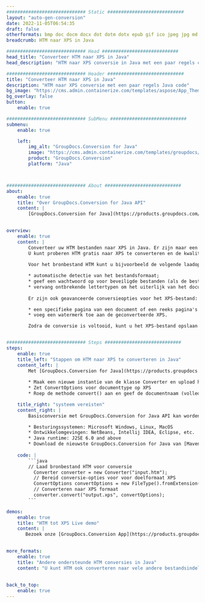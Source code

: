 ```yaml
---
############################# Static ############################
layout: "auto-gen-conversion"
date: 2022-11-05T06:54:35
draft: false
otherformats: bmp doc docm docx dot dotm dotx epub gif ico jpeg jpg md odt ott pdf png psd rtf tex tif tiff txt xps
breadcrumb: HTM naar XPS in Java

############################# Head ############################
head_title: "Converteer HTM naar XPS in Java"
head_description: "HTM naar XPS conversie in Java met een paar regels code. Converteer meer dan 160 bestandsindelingen met de GroupDocs-documentconversie-API voor Java"

############################# Header ############################
title: "Converteer HTM naar XPS in Java"
description: "HTM naar XPS conversie met een paar regels Java code"
bg_image: "https://cms.admin.containerize.com/templates/aspose/App_Themes/V3/images/bg/header1.png"
bg_overlay: false
button:
    enable: true

############################# SubMenu ############################
submenu:
    enable: true

    left:
        img_alt: "GroupDocs.Conversion for Java"
        image: "https://cms.admin.containerize.com/templates/groupdocs/images/product-logos/90x90-noborder/groupdocs-conversion-java.png"
        product: "GroupDocs.Conversion"
        platform: "Java"



############################# About ############################
about:
    enable: true
    title: "Over GroupDocs.Conversion for Java API"
    content: |
        [GroupDocs.Conversion for Java](https://products.groupdocs.com/conversion/java/) is een geavanceerde conversie-API voor bestandsindelingen voor het converteren tussen populaire afbeeldings- en documentindelingen zoals Microsoft Office, OpenDocument, PDF, HTML, e-mail, CAD. en nog veel meer met slechts een paar regels code. De native API detecteert automatisch de formaten van de originele documenten en biedt veel opties voor het aanpassen van de geconverteerde documenten. Naast de functie om informatie uit een document te extraheren, ondersteunt het standaard ook het cachen van de conversieresultaten naar de lokale schijf. Elk type cacheopslag kan echter worden ondersteund door de juiste interfaces te implementeren - Amazon S3, Dropbox, Google Drive, Windows Azure, Reddis of andere.
    

overview:
    enable: true
    content: |
        Converteer uw HTM bestanden naar XPS in Java. Er zijn maar een paar regels Java code nodig op elk platform naar keuze, zoals Windows, Linux, macOS.
        U kunt proberen HTM gratis naar XPS te converteren en de kwaliteit van de conversieresultaten te evalueren. Naast eenvoudige scripts voor bestandsconversie, kunt u meer geavanceerde opties proberen voor het laden van het HTM-bronbestand en het opslaan van de XPS-uitvoer. 
        
        Voor het bronbestand HTM kunt u bijvoorbeeld de volgende laadopties gebruiken:

        * automatische detectie van het bestandsformaat;
        * geef een wachtwoord op voor beveiligde bestanden (als de bestandsindeling dit ondersteunt);
        * vervang ontbrekende lettertypen om het uiterlijk van het document te behouden.
        
        Er zijn ook geavanceerde conversieopties voor het XPS-bestand:

        * een specifieke pagina van een document of een reeks pagina's converteren;
        * voeg een watermerk toe aan de geconverteerde XPS.

        Zodra de conversie is voltooid, kunt u het XPS-bestand opslaan in uw lokale bestandspad of in opslag van derden, zoals FTP, Amazon S3, Google Drive, Dropbox enz. Let op - om HTM te converteren tot XPS, hoeft u geen extra software te installeren, zoals MS Office, Open Office, Adobe Acrobat Reader etc.


############################# Steps ############################
steps:
    enable: true
    title_left: "Stappen om HTM naar XPS te converteren in Java"
    content_left: |
        Met [GroupDocs.Conversion for Java](https://products.groupdocs.com/conversion/java/) kunnen ontwikkelaars het HTM-bestand eenvoudig converteren naar XPS met een paar regels code.
        
        * Maak een nieuwe instantie van de klasse Converter en upload het bestand HTM met het volledige pad
        * Zet ConvertOptions voor documenttype op XPS
        * Roep de methode convert() aan en geef de documentnaam (volledig pad) en formaat (XPS) door als parameter

    title_right: "systeem vereisten"
    content_right: |
        Basisconversie met GroupDocs.Conversion for Java API kan worden gedaan met slechts een paar regels code. Onze API's worden ondersteund op alle belangrijke platforms en besturingssystemen. Voordat u de onderstaande code uitvoert, moet u ervoor zorgen dat de volgende vereisten op uw systeem zijn geïnstalleerd.

        * Besturingssystemen: Microsoft Windows, Linux, MacOS
        * Ontwikkelomgevingen: NetBeans, Intellij IDEA, Eclipse, etc.
        * Java runtime: J2SE 6.0 and above
        * Download de nieuwste GroupDocs.Conversion for Java van [Maven](https://repository.groupdocs.com/webapp/#/artifacts/browse/tree/General/repo/com/groupdocs/groupdocs-conversion)
         
    code: |
        ```java    
        // Laad bronbestand HTM voor conversie
          Converter converter = new Converter("input.htm");
          // Bereid conversie-opties voor voor doelformaat XPS
          ConvertOptions convertOptions = new FileType().fromExtension("xps").getConvertOptions();
          // Converteren naar XPS formaat
          converter.convert("output.xps", convertOptions);
        ```

demos:
    enable: true
    title: "HTM tot XPS Live demo"
    content: |
       Bezoek onze [GroupDocs.Conversion App](https://products.groupdocs.app/conversion/family) website en probeer HTM naar XPS conversie nu. De gratis demo heeft de volgende voordelen:
          

more_formats:
    enable: true
    title: "Andere ondersteunde HTM conversies in Java"
    content: "U kunt HTM ook converteren naar vele andere bestandsindelingen. Zie de lijst hieronder."
       
       
back_to_top:
    enable: true
---
```

